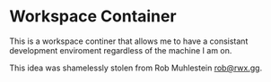 # Workspace Container

This is a workspace continer that allows me to have a consistant development
enviroment regardless of the machine I am on.

This idea was shamelessly stolen from Rob Muhlestein <rob@rwx.gg>.
